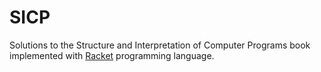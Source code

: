 # SICP

Solutions to the Structure and Interpretation of Computer Programs book implemented with [Racket](http://racket-lang.org/) programming language.
